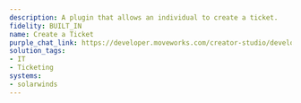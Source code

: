 ```yaml
---
description: A plugin that allows an individual to create a ticket.
fidelity: BUILT_IN
name: Create a Ticket
purple_chat_link: https://developer.moveworks.com/creator-studio/developer-tools/purple-chat/?conversation=%7B%22startTimestamp%22%3A%2211%3A43+AM%22%2C%22messages%22%3A%5B%7B%22parts%22%3A%5B%7B%22richText%22%3A%22%3Cp%3EHey%2C+I+need+to+report+an+issue+with+my+VPN+connection.%3C%2Fp%3E%22%7D%5D%2C%22role%22%3A%22user%22%7D%2C%7B%22parts%22%3A%5B%7B%22richText%22%3A%22I+can+create+a+ticket+for+you.+Can+you+provide+some+details+about+the+issue%3F%22%7D%5D%2C%22role%22%3A%22assistant%22%7D%2C%7B%22parts%22%3A%5B%7B%22richText%22%3A%22I+can%E2%80%99t+connect+to+the+VPN+when+working+remotely.+It+keeps+disconnecting.%22%7D%5D%2C%22role%22%3A%22user%22%7D%2C%7B%22parts%22%3A%5B%7B%22richText%22%3A%22Got+it%21+I%E2%80%99m+creating+a+ticket+now%E2%80%A6+%E2%9C%85%22%7D%2C%7B%22richText%22%3A%22Ticket+%3Cb%3E%2378912%3C%2Fb%3E+has+been+created+with+the+following+details%3A%22%7D%2C%7B%22richText%22%3A%22%3Cul%3E%5Cn++%3Cli%3E%3Cb%3EIssue%3A%3C%2Fb%3E+VPN+keeps+disconnecting+remotely%3C%2Fli%3E%5Cn++%3Cli%3E%3Cb%3EPriority%3A%3C%2Fb%3E+Medium%3C%2Fli%3E%5Cn++%3Cli%3E%3Cb%3EAssigned+to%3A%3C%2Fb%3E+IT+Help+Desk%3C%2Fli%3E%5Cn++%3Cli%3E%3Cb%3EEstimated+Response+Time%3A%3C%2Fb%3E+4+hours%3C%2Fli%3E%5Cn%3C%2Ful%3E%22%7D%2C%7B%22citations%22%3A%5B%7B%22citationTitle%22%3A%2278912%22%2C%22connectorName%22%3A%22solarwinds-service-desk%22%7D%5D%7D%5D%2C%22role%22%3A%22assistant%22%7D%5D%7D
solution_tags:
- IT
- Ticketing
systems:
- solarwinds
---
```

